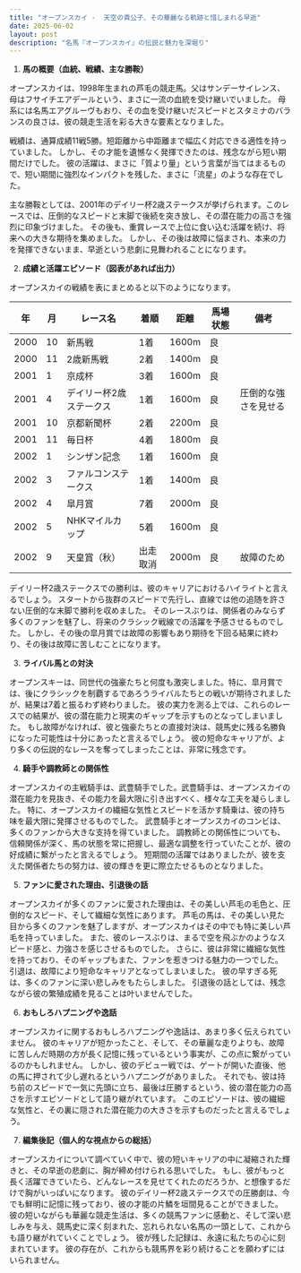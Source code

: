 ```yaml
---
title: "オープンスカイ -  天空の貴公子、その華麗なる軌跡と惜しまれる早逝"
date: 2025-06-02
layout: post
description: "名馬『オープンスカイ』の伝説と魅力を深堀り"
---
```


1. **馬の概要（血統、戦績、主な勝鞍）**

オープンスカイは、1998年生まれの芦毛の競走馬。父はサンデーサイレンス、母はフサイチエアデールという、まさに一流の血統を受け継いでいました。  母系には名馬エアグルーヴもおり、その血を受け継いだスピードとスタミナのバランスの良さは、彼の競走生活を彩る大きな要素となりました。

戦績は、通算成績11戦5勝。短距離から中距離まで幅広く対応できる適性を持っていました。  しかし、その才能を遺憾なく発揮できたのは、残念ながら短い期間だけでした。  彼の活躍は、まさに「質より量」という言葉が当てはまるもので、短い期間に強烈なインパクトを残した、まさに「流星」のような存在でした。

主な勝鞍としては、2001年のデイリー杯2歳ステークスが挙げられます。このレースでは、圧倒的なスピードと末脚で後続を突き放し、その潜在能力の高さを強烈に印象づけました。  その後も、重賞レースで上位に食い込む活躍を続け、将来への大きな期待を集めました。  しかし、その後は故障に悩まされ、本来の力を発揮できないまま、早逝という悲劇に見舞われることになります。


2. **成績と活躍エピソード（図表があれば出力）**

オープンスカイの戦績を表にまとめると以下のようになります。

| 年 | 月 | レース名 | 着順 | 距離 | 馬場状態 | 備考 |
|---|---|---|---|---|---|---|
| 2000 | 10 | 新馬戦 | 1着 | 1600m | 良 | |
| 2000 | 11 | 2歳新馬戦 | 2着 | 1400m | 良 | |
| 2001 | 1 | 京成杯 | 3着 | 1600m | 良 | |
| 2001 | 4 | デイリー杯2歳ステークス | 1着 | 1600m | 良 | 圧倒的な強さを見せる |
| 2001 | 10 | 京都新聞杯 | 2着 | 2200m | 良 | |
| 2001 | 11 | 毎日杯 | 4着 | 1800m | 良 | |
| 2002 | 1 | シンザン記念 | 1着 | 1600m | 良 | |
| 2002 | 3 | ファルコンステークス | 1着 | 1400m | 良 | |
| 2002 | 4 | 皐月賞 | 7着 | 2000m | 良 | |
| 2002 | 5 | NHKマイルカップ | 5着 | 1600m | 良 | |
| 2002 | 9 | 天皇賞（秋） | 出走取消 | 2000m | 良 | 故障のため |


デイリー杯2歳ステークスでの勝利は、彼のキャリアにおけるハイライトと言えるでしょう。  スタートから抜群のスピードで先行し、直線では他の追随を許さない圧倒的な末脚で勝利を収めました。  そのレースぶりは、関係者のみならず多くのファンを魅了し、将来のクラシック戦線での活躍を予感させるものでした。  しかし、その後の皐月賞では故障の影響もあり期待を下回る結果に終わり、その後は故障に苦しむことになります。


3. **ライバル馬との対決**

オープンスキーは、同世代の強豪たちと何度も激突しました。特に、皐月賞では、後にクラシックを制覇するであろうライバルたちとの戦いが期待されましたが、結果は7着と振るわず終わりました。  彼の実力を測る上では、これらのレースでの結果が、彼の潜在能力と現実のギャップを示すものとなってしまいました。  もし故障がなければ、彼と強豪たちとの直接対決は、競馬史に残る名勝負になった可能性は十分にあったと言えるでしょう。  彼の短命なキャリアが、より多くの伝説的なレースを奪ってしまったことは、非常に残念です。


4. **騎手や調教師との関係性**

オープンスカイの主戦騎手は、武豊騎手でした。武豊騎手は、オープンスカイの潜在能力を見抜き、その能力を最大限に引き出すべく、様々な工夫を凝らしました。  特に、オープンスカイの繊細な気性とスピードを活かす騎乗は、彼の持ち味を最大限に発揮させるものでした。  武豊騎手とオープンスカイのコンビは、多くのファンから大きな支持を得ていました。  調教師との関係性についても、信頼関係が深く、馬の状態を常に把握し、最適な調整を行っていたことが、彼の好成績に繋がったと言えるでしょう。  短期間の活躍ではありましたが、彼を支えた関係者たちの努力は、彼の輝きを更に際立たせるものとなりました。


5. **ファンに愛された理由、引退後の話**

オープンスカイが多くのファンに愛された理由は、その美しい芦毛の毛色と、圧倒的なスピード、そして繊細な気性にあります。  芦毛の馬は、その美しい見た目から多くのファンを魅了しますが、オープンスカイはその中でも特に美しい芦毛を持っていました。  また、彼のレースぶりは、まるで空を飛ぶかのようなスピード感と、力強さを感じさせるものでした。  さらに、彼は非常に繊細な気性を持っており、そのギャップもまた、ファンを惹きつける魅力の一つでした。  引退は、故障により短命なキャリアとなってしまいました。  彼の早すぎる死は、多くのファンに深い悲しみをもたらしました。  引退後の話としては、残念ながら彼の繁殖成績を見ることは叶いませんでした。


6. **おもしろハプニングや逸話**

オープンスカイに関するおもしろハプニングや逸話は、あまり多く伝えられていません。  彼のキャリアが短かったこと、そして、その華麗な走りよりも、故障に苦しんだ時期の方が長く記憶に残っているという事実が、この点に繋がっているのかもしれません。  しかし、彼のデビュー戦では、ゲートが開いた直後、他の馬に押されて少し遅れるというハプニングがありました。  それでも、彼は持ち前のスピードで一気に先頭に立ち、最後は圧勝するという、彼の潜在能力の高さを示すエピソードとして語り継がれています。  このエピソードは、彼の繊細な気性と、その裏に隠された潜在能力の大きさを示すものだったと言えるでしょう。


7. **編集後記（個人的な視点からの総括）**

オープンスカイについて調べていく中で、彼の短いキャリアの中に凝縮された輝きと、その早逝の悲劇に、胸が締め付けられる思いでした。  もし、彼がもっと長く活躍できていたら、どんなレースを見せてくれたのだろうか、と想像するだけで胸がいっぱいになります。  彼のデイリー杯2歳ステークスでの圧勝劇は、今でも鮮明に記憶に残っており、彼の才能の片鱗を垣間見ることができました。  彼の短いながらも華麗な競走生活は、多くの競馬ファンに感動と、そして深い悲しみを与え、競馬史に深く刻まれた、忘れられない名馬の一頭として、これからも語り継がれていくことでしょう。  彼が残した記録は、永遠に私たちの心に刻まれています。  彼の存在が、これからも競馬界を彩り続けることを願わずにはいられません。
